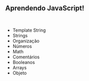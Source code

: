 ## Aprendendo JavaScript!
<br>

* Template String
* Strings
* Organização
* Números
* Math
* Comentários
* Booleanos
* Arrays
* Objeto